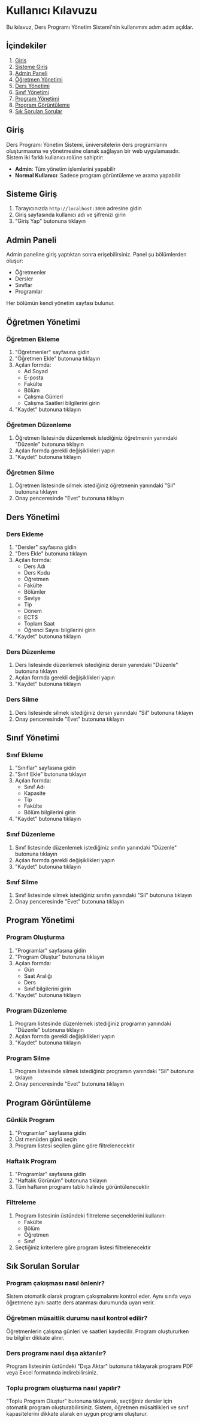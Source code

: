 # Kullanıcı Kılavuzu

Bu kılavuz, Ders Programı Yönetim Sistemi'nin kullanımını adım adım açıklar.

## İçindekiler

1. [Giriş](#giriş)
2. [Sisteme Giriş](#sisteme-giriş)
3. [Admin Paneli](#admin-paneli)
4. [Öğretmen Yönetimi](#öğretmen-yönetimi)
5. [Ders Yönetimi](#ders-yönetimi)
6. [Sınıf Yönetimi](#sınıf-yönetimi)
7. [Program Yönetimi](#program-yönetimi)
8. [Program Görüntüleme](#program-görüntüleme)
9. [Sık Sorulan Sorular](#sık-sorulan-sorular)

## Giriş

Ders Programı Yönetim Sistemi, üniversitelerin ders programlarını oluşturmasına ve yönetmesine olanak sağlayan bir web uygulamasıdır. Sistem iki farklı kullanıcı rolüne sahiptir:

- **Admin**: Tüm yönetim işlemlerini yapabilir
- **Normal Kullanıcı**: Sadece program görüntüleme ve arama yapabilir

## Sisteme Giriş

1. Tarayıcınızda `http://localhost:3000` adresine gidin
2. Giriş sayfasında kullanıcı adı ve şifrenizi girin
3. "Giriş Yap" butonuna tıklayın

## Admin Paneli

Admin paneline giriş yaptıktan sonra erişebilirsiniz. Panel şu bölümlerden oluşur:

- Öğretmenler
- Dersler
- Sınıflar
- Programlar

Her bölümün kendi yönetim sayfası bulunur.

## Öğretmen Yönetimi

### Öğretmen Ekleme

1. "Öğretmenler" sayfasına gidin
2. "Öğretmen Ekle" butonuna tıklayın
3. Açılan formda:
   - Ad Soyad
   - E-posta
   - Fakülte
   - Bölüm
   - Çalışma Günleri
   - Çalışma Saatleri
   bilgilerini girin
4. "Kaydet" butonuna tıklayın

### Öğretmen Düzenleme

1. Öğretmen listesinde düzenlemek istediğiniz öğretmenin yanındaki "Düzenle" butonuna tıklayın
2. Açılan formda gerekli değişiklikleri yapın
3. "Kaydet" butonuna tıklayın

### Öğretmen Silme

1. Öğretmen listesinde silmek istediğiniz öğretmenin yanındaki "Sil" butonuna tıklayın
2. Onay penceresinde "Evet" butonuna tıklayın

## Ders Yönetimi

### Ders Ekleme

1. "Dersler" sayfasına gidin
2. "Ders Ekle" butonuna tıklayın
3. Açılan formda:
   - Ders Adı
   - Ders Kodu
   - Öğretmen
   - Fakülte
   - Bölümler
   - Seviye
   - Tip
   - Dönem
   - ECTS
   - Toplam Saat
   - Öğrenci Sayısı
   bilgilerini girin
4. "Kaydet" butonuna tıklayın

### Ders Düzenleme

1. Ders listesinde düzenlemek istediğiniz dersin yanındaki "Düzenle" butonuna tıklayın
2. Açılan formda gerekli değişiklikleri yapın
3. "Kaydet" butonuna tıklayın

### Ders Silme

1. Ders listesinde silmek istediğiniz dersin yanındaki "Sil" butonuna tıklayın
2. Onay penceresinde "Evet" butonuna tıklayın

## Sınıf Yönetimi

### Sınıf Ekleme

1. "Sınıflar" sayfasına gidin
2. "Sınıf Ekle" butonuna tıklayın
3. Açılan formda:
   - Sınıf Adı
   - Kapasite
   - Tip
   - Fakülte
   - Bölüm
   bilgilerini girin
4. "Kaydet" butonuna tıklayın

### Sınıf Düzenleme

1. Sınıf listesinde düzenlemek istediğiniz sınıfın yanındaki "Düzenle" butonuna tıklayın
2. Açılan formda gerekli değişiklikleri yapın
3. "Kaydet" butonuna tıklayın

### Sınıf Silme

1. Sınıf listesinde silmek istediğiniz sınıfın yanındaki "Sil" butonuna tıklayın
2. Onay penceresinde "Evet" butonuna tıklayın

## Program Yönetimi

### Program Oluşturma

1. "Programlar" sayfasına gidin
2. "Program Oluştur" butonuna tıklayın
3. Açılan formda:
   - Gün
   - Saat Aralığı
   - Ders
   - Sınıf
   bilgilerini girin
4. "Kaydet" butonuna tıklayın

### Program Düzenleme

1. Program listesinde düzenlemek istediğiniz programın yanındaki "Düzenle" butonuna tıklayın
2. Açılan formda gerekli değişiklikleri yapın
3. "Kaydet" butonuna tıklayın

### Program Silme

1. Program listesinde silmek istediğiniz programın yanındaki "Sil" butonuna tıklayın
2. Onay penceresinde "Evet" butonuna tıklayın

## Program Görüntüleme

### Günlük Program

1. "Programlar" sayfasına gidin
2. Üst menüden günü seçin
3. Program listesi seçilen güne göre filtrelenecektir

### Haftalık Program

1. "Programlar" sayfasına gidin
2. "Haftalık Görünüm" butonuna tıklayın
3. Tüm haftanın programı tablo halinde görüntülenecektir

### Filtreleme

1. Program listesinin üstündeki filtreleme seçeneklerini kullanın:
   - Fakülte
   - Bölüm
   - Öğretmen
   - Sınıf
2. Seçtiğiniz kriterlere göre program listesi filtrelenecektir

## Sık Sorulan Sorular

### Program çakışması nasıl önlenir?
Sistem otomatik olarak program çakışmalarını kontrol eder. Aynı sınıfa veya öğretmene aynı saatte ders atanması durumunda uyarı verir.

### Öğretmen müsaitlik durumu nasıl kontrol edilir?
Öğretmenlerin çalışma günleri ve saatleri kaydedilir. Program oluştururken bu bilgiler dikkate alınır.

### Ders programı nasıl dışa aktarılır?
Program listesinin üstündeki "Dışa Aktar" butonuna tıklayarak programı PDF veya Excel formatında indirebilirsiniz.

### Toplu program oluşturma nasıl yapılır?
"Toplu Program Oluştur" butonuna tıklayarak, seçtiğiniz dersler için otomatik program oluşturabilirsiniz. Sistem, öğretmen müsaitlikleri ve sınıf kapasitelerini dikkate alarak en uygun programı oluşturur. 
